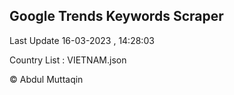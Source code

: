 

## Google Trends Keywords Scraper 
 
Last Update 16-03-2023 , 14:28:03

Country List :
VIETNAM.json



© Abdul Muttaqin 
